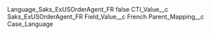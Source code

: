 <?xml version="1.0" encoding="UTF-8"?>
<CustomMetadata xmlns="http://soap.sforce.com/2006/04/metadata" xmlns:xsi="http://www.w3.org/2001/XMLSchema-instance" xmlns:xsd="http://www.w3.org/2001/XMLSchema">
    <label>Language_Saks_ExUSOrderAgent_FR</label>
    <protected>false</protected>
    <values>
        <field>CTI_Value__c</field>
        <value xsi:type="xsd:string">Saks_ExUSOrderAgent_FR</value>
    </values>
    <values>
        <field>Field_Value__c</field>
        <value xsi:type="xsd:string">French</value>
    </values>
    <values>
        <field>Parent_Mapping__c</field>
        <value xsi:type="xsd:string">Case_Language</value>
    </values>
</CustomMetadata>
